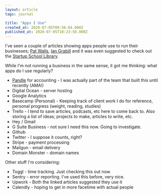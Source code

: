 ```yaml
---
layout: article
tags: journal

title: "Apps I Use"
created_at: 2020-07-05T09:56:04.000Z
published_at: 2020-07-05T10:23:50.000Z
---
```

I've seen a couple of articles showing apps people use to run their businesses; [Pat Walls](https://patwalls.com/apps-services-that-i-pay-for), [Ian Grabill](https://www.iangrabill.com/apps-that-i-use-to-run-my-businesses/) and it was even suggested to check out the [Startup School Library](https://www.startupschool.org/library).

While I'm not running a business in the same sense, it got me thinking: what apps do I use regularly?

*   [Pandle](https://my.pandle.com/) for accounting - I was actually part of the team that built this until recently (AMA!)
*   Digital Ocean - server hosting
*   Google Analytics
*   Basecamp (Personal) - Keeping track of client work I do for reference, personal progress (weight, reading, studies)
*   Trello - I tend to save articles, podcasts, etc here to come back to. Also storing a list of ideas; projects to make, articles to write, etc.
*   Hey / Gmail
*   G Suite Business - not sure I need this now. Going to investigate.
*   Github
*   Twitter - I suppose it counts, right?
*   Stripe - payment processing
*   Mailgun - email delivery
*   Domain Monster - domain names

Other stuff I'm considering:

*   Toggl - time tracking. Just checking this out now.
*   Sentry - error reporting. I've used this before, very nice.
*   Upwork - Both the linked articles suggested they use it
*   Calendly - hoping to get in more facetime with actual people
